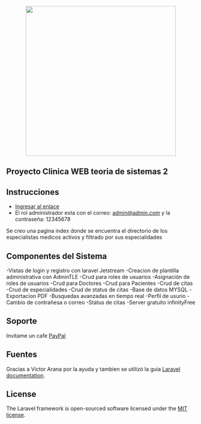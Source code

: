 <p align="center"><a href="https://laravel.com" target="_blank"><img src="https://raw.githubusercontent.com/laravel/art/master/logo-lockup/5%20SVG/2%20CMYK/1%20Full%20Color/laravel-logolockup-cmyk-red.svg" width="400"></a></p>

<p align="center">
<h2>Proyecto Clinica WEB teoria de sistemas 2</h2>
</p>

## Instrucciones

- [Ingresar al enlace](http://go-clinic-test.epizy.com/)
- El rol administrador esta con el correo: admin@admin.com y la contraseña: 12345678

Se creo una pagina index donde se encuentra el directorio de los especialistas medicos activos y filtrado por sus especialidades 

## Componentes del Sistema

-Vistas de login y registro con laravel Jetstream
-Creacion de plantilla administrativa con AdminTLE
-Crud para roles de usuarios 
-Asignación de roles de usuarios
-Crud para Doctores
-Crud para Pacientes
-Crud de citas
-Crud de especialidades
-Crud de status de citas
-Base de datos MYSQL
-Exportacion PDF 
-Busquedas avanzadas en tiempo real 
-Perfil de usurio
-Cambio de contrañesa o correo
-Status de citas 
-Server gratuito infinityFree

## Soporte

Invitame un cafe [PayPal](https://paypal.me/gabitoxp?locale.x=es_XC)

## Fuentes

Gracias a Victor Arana por la ayuda y tambien se utilizó la guia [Laravel documentation](https://laravel.com/docs/8.x).

## License

The Laravel framework is open-sourced software licensed under the [MIT license](https://opensource.org/licenses/MIT).
